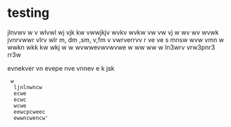 # testing
jlnvwv
w v wlvwl wj vjk kw 
 vwwjkjv wvkv wvkw vw vw vj w wv wv wvwk 
jvnrvwwr vlrv wlr
m, dm ,sm, v,fm
v vwrverrvv
r
ve
ve s mnsw
wvw
vmn w wwkn wkk kw wkj
w
w
wvwwevwvwvwe
w ww
ww
w
ln3wrv
vrw3pnr3
rr3w

evnekver
vn
evepe
nve
vnnev
e
k jsk
  
     w
      ljnlnwncw
      ecwe
      ecwc
      wcwe
      eewcpcweec
      ewwncwencw'
      
